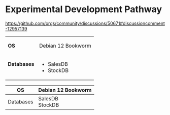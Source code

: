 # Experimental Development Pathway

https://github.com/orgs/community/discussions/50671#discussioncomment-12957139

<table>
<tbody>
<tr>
<td>

**OS**

</td>
<td>Debian 12 Bookworm</td>
</tr>
<tr>
<td valign="top">

**Databases**

</td>
<td>

* SalesDB
* StockDB

</td>
</tr>
</tbody>
</table>

| OS | Debian 12 Bookworm |
| -- | ------------------ |
| Databases | SalesDB<br>StockDB |